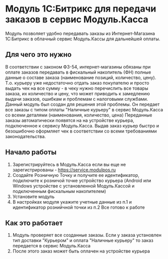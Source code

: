 # Модуль 1C:Битрикс для передачи заказов в сервис Модуль.Касса 

Модуль позволяет удобно передавать заказы из Интернет-Магазина 1С:Битрикс в облачный сервис Модуль.Кассы для дальнейшей оплаты.

## Для чего это нужно
В соответствии с законом ФЗ-54, интернет-магазины обязаны при оплате заказов передавать в фискальный накопитель (ФН) полные данные о составе заказа 
(наименование позиций, количество, цену). Т.о. курьеру уже недостаточно отдать заказ покупателю и просто выдать чек на все сумму - в чеку нужно 
перечислить все товары заказа, их количество и цену, что может приводить к замедлению выдачи заказов, ошибкам и проблемам с налоговыми службами. 
Данный  модуль был создан для решения этой проблемы. Он передает все заказы с типом оплаты "Наличные курьеру" в сервис Модуль.Касса со всеми деталями 
(наименования, количество, цена) Переданные заказы автоматически появятся на на устройстве курьера, подключенное к сервису Модуль.Касса. 
Выдав заказ курьер быстро и безошибочно оформляет чек в соответствии со всеми требованиями законодательства.

## Начало работы
1. Зарегистрируйтесь в Модуль.Касса если вы еще не зарегистрированы - https://service.modulpos.ru
2. Создайте Розничную Точку и получите ее идентификатор, подключите к розничой точке устройство курьера (Android или Windows устройстве с установленной Модуль.Кассой и подключенным фискальным накопителем)
1. Установите модуль 
2. В настройках модуля укажите учетные данные из п.1 и идентификатор рознийчной точки из п.2 Все готово к работе

## Как это работает
1. Модуль проверяет все созданные заказы. Если у заказа установлен тип доставки "Курьером" и оплата "Наличные курьеру" то заказ передается в сервис Модуль.Касса
2. После этого заказ может быть оплачен на устройстве курьера 

